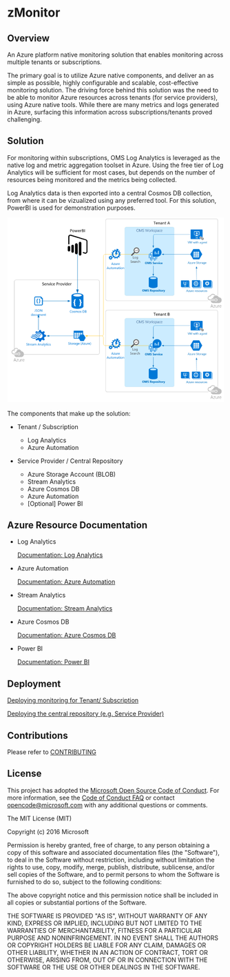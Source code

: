 # zMonitor

## Overview

An Azure platform native monitoring solution that enables monitoring across multiple tenants or subscriptions.

The primary goal is to utilize Azure native components, and deliver an as simple as possible, highly configurable and scalable, cost-effective monitoring solution. The driving force behind this solution was the need to be able to monitor Azure resources across tenants (for service providers), using Azure native tools. While there are many metrics and logs generated in Azure, surfacing this information across subscriptions/tenants proved challenging.

## Solution

For monitoring within subscriptions, OMS Log Analytics is leveraged as the native log and metric aggregation toolset in Azure. Using the free tier of Log Analytics will be sufficient for most cases, but depends on the number of resources being monitored and the metrics being collected.

Log Analytics data is then exported into a central Cosmos DB collection, from where it can be vizualized using any preferred tool. For this solution, PowerBI is used for demonstration purposes.

![zMonitor Solution Overview](documentation/images/zMonitorOverview.png)

The components that make up the solution:

* Tenant / Subscription

  * Log Analytics
  * Azure Automation

* Service Provider / Central Repository

  * Azure Storage Account (BLOB)
  * Stream Analytics
  * Azure Cosmos DB
  * Azure Automation
  * [Optional] Power BI

## Azure Resource Documentation

* Log Analytics

  <!--![Log Analytics](images/loganalytics.png)-->
  [Documentation: Log Analytics][1]

* Azure Automation

  [Documentation: Azure Automation][2]

* Stream Analytics

  [Documentation: Stream Analytics][3]

* Azure Cosmos DB

  [Documentation: Azure Cosmos DB][4]

* Power BI

  [Documentation: Power BI][5]

## Deployment

[Deploying monitoring for Tenant/ Subscription][6]

[Deploying the central repository (e.g. Service Provider)][7]

## Contributions

Please refer to [CONTRIBUTING](documentation/Contributing.md)

## License

This project has adopted the [Microsoft Open Source Code of Conduct](https://opensource.microsoft.com/codeofconduct/). For more information, see the [Code of Conduct FAQ](https://opensource.microsoft.com/codeofconduct/faq/) or contact [opencode@microsoft.com](mailto:opencode@microsoft.com) with any additional questions or comments.

The MIT License (MIT)

Copyright (c) 2016 Microsoft

Permission is hereby granted, free of charge, to any person obtaining a copy of this software and associated documentation files (the "Software"), to deal in the Software without restriction, including without limitation the rights to use, copy, modify, merge, publish, distribute, sublicense, and/or sell copies of the Software, and to permit persons to whom the Software is furnished to do so, subject to the following conditions:

The above copyright notice and this permission notice shall be included in all copies or substantial portions of the Software.

THE SOFTWARE IS PROVIDED "AS IS", WITHOUT WARRANTY OF ANY KIND, EXPRESS OR IMPLIED, INCLUDING BUT NOT LIMITED TO THE WARRANTIES OF MERCHANTABILITY, FITNESS FOR A PARTICULAR PURPOSE AND NONINFRINGEMENT. IN NO EVENT SHALL THE AUTHORS OR COPYRIGHT HOLDERS BE LIABLE FOR ANY CLAIM, DAMAGES OR OTHER LIABILITY, WHETHER IN AN ACTION OF CONTRACT, TORT OR OTHERWISE, ARISING FROM, OUT OF OR IN CONNECTION WITH THE SOFTWARE OR THE USE OR OTHER DEALINGS IN THE SOFTWARE.

<!-- LINKS -->
[1]: https://docs.microsoft.com/en-us/azure/log-analytics/log-analytics-overview
[2]: https://docs.microsoft.com/en-us/azure/automation/automation-intro
[3]: https://docs.microsoft.com/en-us/azure/stream-analytics/stream-analytics-introduction
[4]: https://docs.microsoft.com/en-us/azure/cosmos-db/
[5]: https://powerbi.microsoft.com/en-us/documentation/powerbi-landing-page/
[6]: documentation/Deploy-Tenant.md
[7]: documentation/Deploy-ServiceProvider.md
